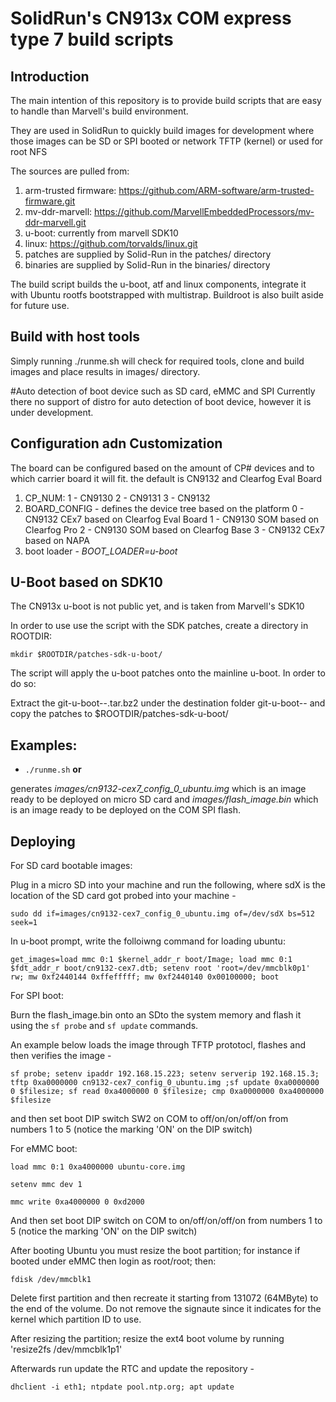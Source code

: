 # SolidRun's CN913x COM express type 7 build scripts

## Introduction
The main intention of this repository is to provide build scripts that are easy to handle than Marvell's build environment.

They are used in SolidRun to quickly build images for development where those images can be SD or SPI booted or network TFTP (kernel) or used for root NFS

The sources are pulled from:
1. arm-trusted firmware: https://github.com/ARM-software/arm-trusted-firmware.git
2. mv-ddr-marvell:  https://github.com/MarvellEmbeddedProcessors/mv-ddr-marvell.git
3. u-boot: currently from marvell SDK10
4. linux: https://github.com/torvalds/linux.git
5. patches are supplied by Solid-Run in the patches/ directory
6. binaries are supplied by Solid-Run in the binaries/ directory

The build script builds the u-boot, atf and linux components, integrate it with Ubuntu rootfs bootstrapped with multistrap. Buildroot is also built aside for future use.

## Build with host tools
Simply running ./runme.sh will check for required tools, clone and build images and place results in images/ directory.

#Auto detection of boot device such as SD card, eMMC and SPI
Currently there no support of distro for auto detection of boot device, however it is under development.

## Configuration adn Customization
The board can be configured based on the amount of CP# devices and to which carrier board it will fit. the default is CN9132 and Clearfog Eval Board

1. CP_NUM:
	1 - CN9130
	2 - CN9131
	3 - CN9132
2. BOARD_CONFIG - defines the device tree based on the platform
	0 - CN9132 CEx7 based on Clearfog Eval Board
	1 - CN9130 SOM based on Clearfog Pro
	2 - CN9130 SOM based on Clearfog Base
	3 - CN9132 CEx7 based on NAPA
3. boot loader - *BOOT_LOADER=u-boot*


## U-Boot based on SDK10
The CN913x u-boot is not public yet, and is taken from Marvell's SDK10

In order to use use the script with the SDK patches, create a directory in ROOTDIR:

`mkdir $ROOTDIR/patches-sdk-u-boot/`

The script will apply the u-boot patches onto the mainline u-boot. In order to do so:

Extract the git-u-boot-<version>-<release>.tar.bz2 under the destination folder git-u-boot-<version>-<release> and copy the patches to $ROOTDIR/patches-sdk-u-boot/

## Examples:
- `./runme.sh` **or**

generates *images/cn9132-cex7_config_0_ubuntu.img* which is an image ready to be deployed on micro SD card and *images/flash_image.bin* which is an image ready to be deployed on the COM SPI flash.


## Deploying
For SD card bootable images:

Plug in a micro SD into your machine and run the following, where sdX is the location of the SD card got probed into your machine -

`sudo dd if=images/cn9132-cex7_config_0_ubuntu.img of=/dev/sdX bs=512 seek=1`

In u-boot prompt, write the folloiwng command for loading ubuntu:

`get_images=load mmc 0:1 $kernel_addr_r boot/Image; load mmc 0:1 $fdt_addr_r boot/cn9132-cex7.dtb; setenv root 'root=/dev/mmcblk0p1' rw; mw 0xf2440144 0xffefffff; mw 0xf2440140 0x00100000; boot`



For SPI boot:

Burn the flash_image.bin onto an SDto the system memory and flash it using the `sf probe` and `sf update` commands. 

An example below loads the image through TFTP prototocl, flashes and then verifies the image -

`sf probe; setenv ipaddr 192.168.15.223; setenv serverip 192.168.15.3; tftp 0xa0000000 cn9132-cex7_config_0_ubuntu.img ;sf update 0xa0000000 0 $filesize; sf read 0xa4000000 0 $filesize; cmp 0xa0000000 0xa4000000 $filesize`

and then set boot DIP switch SW2 on COM to off/on/on/off/on from numbers 1 to 5 (notice the marking 'ON' on the DIP switch)


For eMMC boot: 

`load mmc 0:1 0xa4000000 ubuntu-core.img`

`setenv mmc dev 1`

`mmc write 0xa4000000 0 0xd2000`

And then set boot DIP switch on COM to on/off/on/off/on from numbers 1 to 5 (notice the marking 'ON' on the DIP switch)

After booting Ubuntu you must resize the boot partition; for instance if booted under eMMC then login as root/root; then:

`fdisk /dev/mmcblk1`

Delete first partition and then recreate it starting from 131072 (64MByte) to the end of the volume.
Do not remove the signaute since it indicates for the kernel which partition ID to use.

After resizing the partition; resize the ext4 boot volume by running 'resize2fs /dev/mmcblk1p1'

Afterwards run update the RTC and update the repository -

`dhclient -i eth1; ntpdate pool.ntp.org; apt update`

